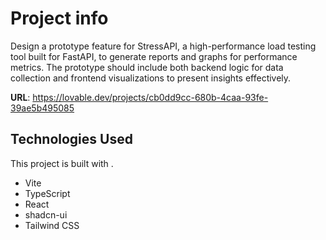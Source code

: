 # Project info
Design a prototype feature for StressAPI, a high-performance load testing tool built for FastAPI, to generate reports and graphs for performance metrics. The prototype should include both backend logic for data collection and frontend visualizations to present insights effectively.

**URL**: https://lovable.dev/projects/cb0dd9cc-680b-4caa-93fe-39ae5b495085

## Technologies Used

This project is built with .

- Vite
- TypeScript
- React
- shadcn-ui
- Tailwind CSS

